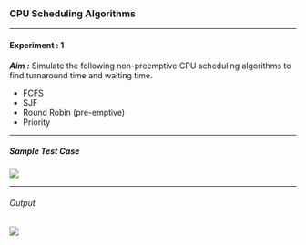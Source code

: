 ### CPU Scheduling Algorithms

------------

#### Experiment : 1
***Aim :*** Simulate the following non-preemptive CPU scheduling algorithms to find turnaround time and waiting time.
- FCFS
- SJF
- Round Robin (pre-emptive)
- Priority


------------

##### Sample Test Case
[![](https://github.com/cse-gect/System-Software-Lab/.github/images/)](https://github.com/cse-gect/System-Software-Lab/.github/images/)


------------


###### Output

[![](https://github.com/cse-gect/System-Software-Lab/.github/images/)](https://github.com/cse-gect/System-Software-Lab/.github/images/)
